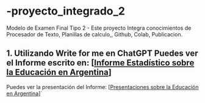 # -proyecto_integrado_2
Modelo de Examen Final Tipo 2 - Este proyecto Integra conocimientos de Procesador de Texto, Planillas de calculo,, Github, Colab, Publicacion.
## 1. Utilizando Write for me en ChatGPT Puedes ver el Informe escrito en: [[Informe Estadístico sobre la Educación en Argentina](https://chatgpt.com/share/6734ac6b-e9a8-8008-8378-8b30b0198b8a)]
Puedes ver la presentación del Informe: [[Presentaciones sobre la Educación en Argentina](https://gamma.app/docs/Informe-de-Educacion-en-Argentina-oakyuw2g7l5m0e9)]`
